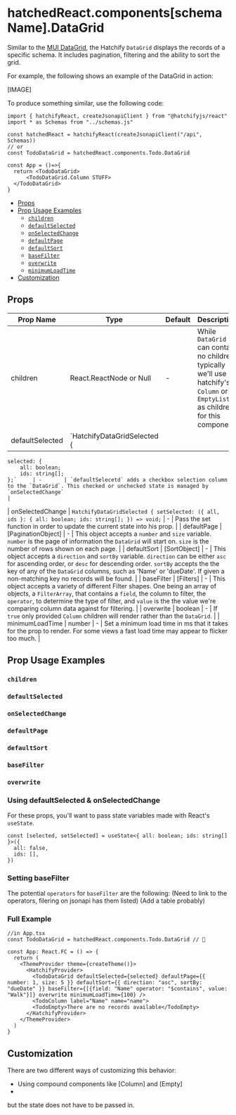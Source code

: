 # hatchedReact.components[schemaName].DataGrid


Similar to the [MUI DataGrid](https://mui.com/x/react-data-grid/), the Hatchify `DataGrid` displays the records of a specific schema. It includes pagination, filtering and the ability to sort the grid.

For example, the following shows an example of the DataGrid in action:

[IMAGE]

To produce something similar, use the following code:

```tsx
import { hatchifyReact, createJsonapiClient } from "@hatchifyjs/react"
import * as Schemas from "../schemas.js"

const hatchedReact = hatchifyReact(createJsonapiClient("/api", Schemas))
// or
const TodoDataGrid = hatchedReact.components.Todo.DataGrid

const App = ()=>{
  return <TodoDataGrid>
      <TodoDataGrid.Column STUFF> 
  </TodoDataGrid>
}
```

- [Props](#props)
- [Prop Usage Examples](#propusageexamples)
  - [`children`](#children)
  - [`defaultSelected`](#defaultselected)
  - [`onSelectedChange`](#onselectedchange)
  - [`defaultPage`](#defaultpage)
  - [`defaultSort`](#defaultsort)
  - [`baseFilter`](#basefilter)
  - [`overwrite`](#overwrite)
  - [`minimumLoadTime`](#minimumLoadTime)
- [Customization](#customization)



## Props

| Prop Name        | Type                                     | Default | Description                                                                                                                                                                                                                                                                                     |
| ---------------- | ---------------------------------------- | ------- | ----------------------------------------------------------------------------------------------------------------------------------------------------------------------------------------------------------------------------------------------------------------------------------------------- |
| children         | React.ReactNode or Null                  | -       | While `DataGrid` can contain no children, typically we'll use hatchify's `Column` or `EmptyList` as children for this component.                                                                                                                                                                |
| defaultSelected  | `HatchifyDataGridSelected {
    selected: {
        all: boolean;
        ids: string[];
    };`     | -       | `defaultSelecetd` adds a checkbox selection column to the `DataGrid`. This checked or unchecked state is managed by `onSelectedChange`                                                                                                                                                          |
| onSelectedChange | `HatchifyDataGridSelected {
    setSelected: ({ all, ids }: {
        all: boolean;
        ids: string[];
    }) => void;` | -       | Pass the set function in order to update the current state into his prop.                                                                                                                                                                                                                       |
| defaultPage      | [PaginationObject]                         | -       | This object accepts a `number` and `size` variable. `number` is the page of information the `DataGrid` will start on. `size` is the number of rows shown on each page.                                                                                                                          |
| defaultSort      | [SortObject]                               | -       | This object accepts a `direction` and `sortBy` variable. `direction` can be either `asc` for ascending order, or `desc` for descending order. `sortBy` accepts the the key of any of the `DataGrid` columns, such as 'Name' or 'dueDate'. If given a non-matching key no records will be found. |
| baseFilter       | [Filters]                                  | -       | This object accepts a variety of different Filter shapes. One being an array of objects, a `FilterArray`, that contains a `field`, the column to filter, the `operator`, to determine the type of filter, and `value` is the the value we're comparing column data against for filtering.       |
| overwrite        | boolean                                  | -       | If `true` only provided `Column` children will render rather than the `DataGrid`.                                                                                                                                                                                                               |
| minimumLoadTime  | number                                   | -       | Set a minimum load time in ms that it takes for the prop to render. For some views a fast load time may appear to flicker too much.                                                                                                                                                              |
## Prop Usage Examples

### `children`

### `defaultSelected`

### `onSelectedChange`

### `defaultPage`

### `defaultSort`

### `baseFilter`

### `overwrite`

### Using defaultSelected & onSelectedChange

For these props, you'll want to pass state variables made with React's `useState`.

```tsx
const [selected, setSelected] = useState<{ all: boolean; ids: string[] }>({
  all: false,
  ids: [],
})
```

### Setting baseFilter

The potential `operators` for `baseFilter` are the following:
(Need to link to the operators, filering on jsonapi has them listed)
(Add a table probably)

### Full Example

```tsx
//in App.tsx
const TodoDataGrid = hatchedReact.components.Todo.DataGrid // 👀

const App: React.FC = () => {
  return (
    <ThemeProvider theme={createTheme()}>
      <HatchifyProvider>
        <TodoDataGrid defaultSelected={selected} defaultPage={{ number: 1, size: 5 }} defaultSort={{ direction: "asc", sortBy: "dueDate" }} baseFilter={[{field: "Name" operator: "$contains", value: "Walk"}]} overwrite minimumLoadTime={100} />
        <TodoColumn label="Name" name="name">
        <TodoEmpty>There are no records available</TodoEmpty>
      </HatchifyProvider>
    </ThemeProvider>
  )
}
```

## Customization

There are two different ways of customizing this behavior:

- Using compound components like [Column] and [Empty]
- 


but the state does not have to be passed in.
